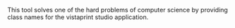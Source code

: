 This tool solves one of the hard problems of computer science by providing class names for the vistaprint studio application.